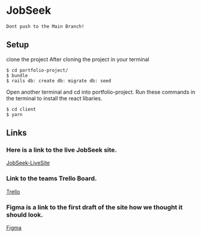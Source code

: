 # JobSeek
`Dont push to the Main Branch!`

## Setup
 clone the project 
 After cloning the project in your terminal
```
$ cd portfolio-project/
$ bundle 
$ rails db: create db: migrate db: seed
```
Open another terminal and cd into portfolio-project. Run these commands in the terminal to install the react libaries.
```
$ cd client 
$ yarn 
```

## Links
### Here is a link to the live JobSeek site.
[JobSeek-LiveSite](https://job-seek-2022.herokuapp.com/)
### Link to the teams Trello Board.
[Trello](https://trello.com/b/YxwmT6vN/portfolio)
### Figma is a link to the first draft of the site how we thought it should look. 
[Figma](https://www.figma.com/file/nea5dh6xGUPkna74kNZmMZ/JobSeek?node-id=0%3A1)

